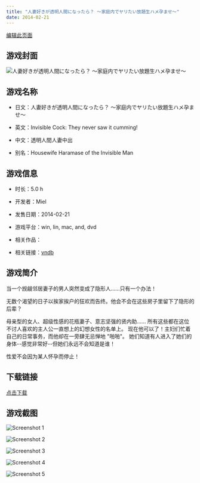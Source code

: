 ```yaml
---
title: "人妻好きが透明人間になったら？ ～家庭内でヤリたい放題生ハメ孕ませ～"
date: 2014-02-21
---
```

[编辑此页面](https://github.com/ACG-3/ADV3-source/blob/main/source/_posts/%E4%BA%BA%E5%A6%BB%E5%A5%BD%E3%81%8D%E3%81%8C%E9%80%8F%E6%98%8E%E4%BA%BA%E9%96%93%E3%81%AB%E3%81%AA%E3%81%A3%E3%81%9F%E3%82%89%EF%BC%9F%20%EF%BD%9E%E5%AE%B6%E5%BA%AD%E5%86%85%E3%81%A7%E3%83%A4%E3%83%AA%E3%81%9F%E3%81%84%E6%94%BE%E9%A1%8C%E7%94%9F%E3%83%8F%E3%83%A1%E5%AD%95%E3%81%BE%E3%81%9B%EF%BD%9E.md)

## 游戏封面

![人妻好きが透明人間になったら？ ～家庭内でヤリたい放題生ハメ孕ませ～](https%3A//pan.timero.xyz/onedrive/img_lib_001/%E4%BA%BA%E5%A6%BB%E5%A5%BD%E3%81%8D%E3%81%8C%E9%80%8F%E6%98%8E%E4%BA%BA%E9%96%93%E3%81%AB%E3%81%AA%E3%81%A3%E3%81%9F%E3%82%89%EF%BC%9F%20%EF%BD%9E%E5%AE%B6%E5%BA%AD%E5%86%85%E3%81%A7%E3%83%A4%E3%83%AA%E3%81%9F%E3%81%84%E6%94%BE%E9%A1%8C%E7%94%9F%E3%83%8F%E3%83%A1%E5%AD%95%E3%81%BE%E3%81%9B%EF%BD%9E_cover.avif)


## 游戏名称

- 日文：人妻好きが透明人間になったら？ ～家庭内でヤリたい放題生ハメ孕ませ～
- 英文：Invisible Cock: They never saw it cumming!
- 中文：透明人間人妻中出

- 别名：Housewife Haramase of the Invisible Man


## 游戏信息

- 时长：5.0 h
- 开发者：Miel
- 发售日期：2014-02-21
- 游戏平台：win, lin, mac, and, dvd
- 相关作品：

- 相关链接：[vndb](https://vndb.org/v14692)


## 游戏简介

当一个觊觎邻居妻子的男人突然变成了隐形人......只有一个办法！

无数个渴望的日子以挨家挨户的狂欢而告终。他会不会在这些房子里留下了隐形的后辈？

母亲型的女人、超级性感的花瓶妻子、意志坚强的贤内助......
所有这些都在这位不讨人喜欢的主人公一直想上的幻想女性的名单上。
现在他可以了！主妇们忙着自己的日常事务，而他却在一旁肆无忌惮地 "啪啪"。
她们知道有人进入了她们的身体--感觉非常好--但她们永远不会知道是谁！

性爱不会因为某人怀孕而停止！




## 下载链接

[点击下载](https://pan.timero.xyz/onedrive/adv_lib_001/%E4%BA%BA%E5%A6%BB%E5%A5%BD%E3%81%8D%E3%81%8C%E9%80%8F%E6%98%8E%E4%BA%BA%E9%96%93%E3%81%AB%E3%81%AA%E3%81%A3%E3%81%9F%E3%82%89%EF%BC%9F%20%EF%BD%9E%E5%AE%B6%E5%BA%AD%E5%86%85%E3%81%A7%E3%83%A4%E3%83%AA%E3%81%9F%E3%81%84%E6%94%BE%E9%A1%8C%E7%94%9F%E3%83%8F%E3%83%A1%E5%AD%95%E3%81%BE%E3%81%9B%EF%BD%9E)


## 游戏截图


![Screenshot 1](https%3A//pan.timero.xyz/onedrive/img_lib_001/%E4%BA%BA%E5%A6%BB%E5%A5%BD%E3%81%8D%E3%81%8C%E9%80%8F%E6%98%8E%E4%BA%BA%E9%96%93%E3%81%AB%E3%81%AA%E3%81%A3%E3%81%9F%E3%82%89%EF%BC%9F%20%EF%BD%9E%E5%AE%B6%E5%BA%AD%E5%86%85%E3%81%A7%E3%83%A4%E3%83%AA%E3%81%9F%E3%81%84%E6%94%BE%E9%A1%8C%E7%94%9F%E3%83%8F%E3%83%A1%E5%AD%95%E3%81%BE%E3%81%9B%EF%BD%9E_Screenshot_1.avif)

![Screenshot 2](https%3A//pan.timero.xyz/onedrive/img_lib_001/%E4%BA%BA%E5%A6%BB%E5%A5%BD%E3%81%8D%E3%81%8C%E9%80%8F%E6%98%8E%E4%BA%BA%E9%96%93%E3%81%AB%E3%81%AA%E3%81%A3%E3%81%9F%E3%82%89%EF%BC%9F%20%EF%BD%9E%E5%AE%B6%E5%BA%AD%E5%86%85%E3%81%A7%E3%83%A4%E3%83%AA%E3%81%9F%E3%81%84%E6%94%BE%E9%A1%8C%E7%94%9F%E3%83%8F%E3%83%A1%E5%AD%95%E3%81%BE%E3%81%9B%EF%BD%9E_Screenshot_2.avif)

![Screenshot 3](https%3A//pan.timero.xyz/onedrive/img_lib_001/%E4%BA%BA%E5%A6%BB%E5%A5%BD%E3%81%8D%E3%81%8C%E9%80%8F%E6%98%8E%E4%BA%BA%E9%96%93%E3%81%AB%E3%81%AA%E3%81%A3%E3%81%9F%E3%82%89%EF%BC%9F%20%EF%BD%9E%E5%AE%B6%E5%BA%AD%E5%86%85%E3%81%A7%E3%83%A4%E3%83%AA%E3%81%9F%E3%81%84%E6%94%BE%E9%A1%8C%E7%94%9F%E3%83%8F%E3%83%A1%E5%AD%95%E3%81%BE%E3%81%9B%EF%BD%9E_Screenshot_3.avif)

![Screenshot 4](https%3A//pan.timero.xyz/onedrive/img_lib_001/%E4%BA%BA%E5%A6%BB%E5%A5%BD%E3%81%8D%E3%81%8C%E9%80%8F%E6%98%8E%E4%BA%BA%E9%96%93%E3%81%AB%E3%81%AA%E3%81%A3%E3%81%9F%E3%82%89%EF%BC%9F%20%EF%BD%9E%E5%AE%B6%E5%BA%AD%E5%86%85%E3%81%A7%E3%83%A4%E3%83%AA%E3%81%9F%E3%81%84%E6%94%BE%E9%A1%8C%E7%94%9F%E3%83%8F%E3%83%A1%E5%AD%95%E3%81%BE%E3%81%9B%EF%BD%9E_Screenshot_4.avif)

![Screenshot 5](https%3A//pan.timero.xyz/onedrive/img_lib_001/%E4%BA%BA%E5%A6%BB%E5%A5%BD%E3%81%8D%E3%81%8C%E9%80%8F%E6%98%8E%E4%BA%BA%E9%96%93%E3%81%AB%E3%81%AA%E3%81%A3%E3%81%9F%E3%82%89%EF%BC%9F%20%EF%BD%9E%E5%AE%B6%E5%BA%AD%E5%86%85%E3%81%A7%E3%83%A4%E3%83%AA%E3%81%9F%E3%81%84%E6%94%BE%E9%A1%8C%E7%94%9F%E3%83%8F%E3%83%A1%E5%AD%95%E3%81%BE%E3%81%9B%EF%BD%9E_Screenshot_5.avif)

